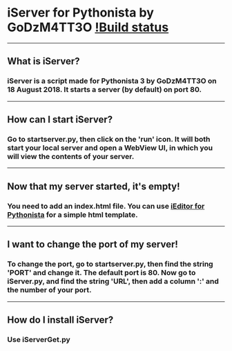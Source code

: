# iServer for Pythonista by GoDzM4TT3O [!Build status](https://img.shields.io/badge/build-passing-blue.svg)

***

## What is iServer?
### iServer is a script made for Pythonista 3 by GoDzM4TT3O on 18 August 2018. It starts a server (by default) on port 80.

***

## How can I start iServer?
### Go to startserver.py, then click on the 'run' icon. It will both start your local server and open a WebView UI, in which you will view the contents of your server.

***

## Now that my server started, it's empty!
### You need to add an index.html file. You can use [iEditor for Pythonista](https://github.com/GoDzM4TT3O/iEditor) for a simple html template.

***

## I want to change the port of my server!
### To change the port, go to startserver.py, then find the string 'PORT' and change it. The default port is 80. Now go to iServer.py, and find the string 'URL', then add a column ':' and the number of your port.

***

## How do I install iServer?
### Use iServerGet.py

